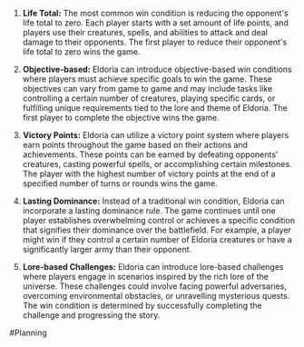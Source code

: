 1. **Life Total:** 
   The most common win condition is reducing the opponent's life total to zero. Each player starts with a set amount of life points, and players use their creatures, spells, and abilities to attack and deal damage to their opponents. The first player to reduce their opponent's life total to zero wins the game.
    
2. **Objective-based:** 
   Eldoria can introduce objective-based win conditions where players must achieve specific goals to win the game. These objectives can vary from game to game and may include tasks like controlling a certain number of creatures, playing specific cards, or fulfilling unique requirements tied to the lore and theme of Eldoria. The first player to complete the objective wins the game.
    
3. **Victory Points:** 
   Eldoria can utilize a victory point system where players earn points throughout the game based on their actions and achievements. These points can be earned by defeating opponents' creatures, casting powerful spells, or accomplishing certain milestones. The player with the highest number of victory points at the end of a specified number of turns or rounds wins the game.
    
4. **Lasting Dominance:** 
   Instead of a traditional win condition, Eldoria can incorporate a lasting dominance rule. The game continues until one player establishes overwhelming control or achieves a specific condition that signifies their dominance over the battlefield. For example, a player might win if they control a certain number of Eldoria creatures or have a significantly larger army than their opponent.
    
5. **Lore-based Challenges:** 
   Eldoria can introduce lore-based challenges where players engage in scenarios inspired by the rich lore of the universe. These challenges could involve facing powerful adversaries, overcoming environmental obstacles, or unravelling mysterious quests. The win condition is determined by successfully completing the challenge and progressing the story.







#Planning